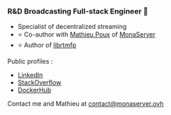 ### R&D Broadcasting Full-stack Engineer 👋

- Specialist of decentralized streaming
- :star: Co-author with [Mathieu Poux](https://github.com/MathieuPOUX/) of [MonaServer](https://github.com/MonaSolutions/MonaServer2)
- :star: Author of [librtmfp](https://github.com/MonaSolutions/librtmfp)

Public profiles :

- [LinkedIn](https://www.linkedin.com/in/thomas-jammet-60b4115a/)
- [StackOverflow](https://stackoverflow.com/users/3515937/thomas)
- [DockerHub](https://hub.docker.com/u/thomasjammet)

Contact me and Mathieu at contact@monaserver.ovh

<!--
**thomasjammet/thomasjammet** is a ✨ _special_ ✨ repository because its `README.md` (this file) appears on your GitHub profile.

Here are some ideas to get you started:

- 🔭 I’m currently working on ...
- 🌱 I’m currently learning ...
- 👯 I’m looking to collaborate on ...
- 🤔 I’m looking for help with ...
- 💬 Ask me about ...
- 📫 How to reach me: ...
- 😄 Pronouns: ...
- ⚡ Fun fact: ...
-->
